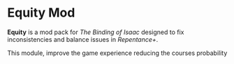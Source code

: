 # Equity Mod

**Equity** is a mod pack for *The Binding of Isaac* designed to fix inconsistencies and balance issues in *Repentance+*.

This module, improve the game experience reducing the courses probability
